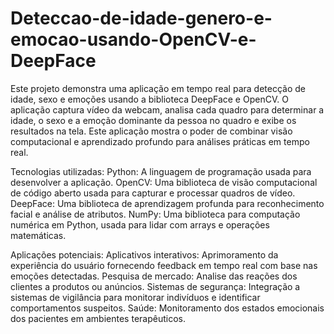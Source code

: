 # Deteccao-de-idade-genero-e-emocao-usando-OpenCV-e-DeepFace
Este projeto demonstra uma aplicação em tempo real para detecção de idade, sexo e emoções usando a biblioteca DeepFace e OpenCV. O aplicação captura vídeo da webcam, analisa cada quadro para determinar a idade, o sexo e a emoção dominante da pessoa no quadro e exibe os resultados na tela. Este aplicação mostra o poder de combinar visão computacional e aprendizado profundo para análises práticas em tempo real.

Tecnologias utilizadas:
Python: A linguagem de programação usada para desenvolver a aplicação.
OpenCV: Uma biblioteca de visão computacional de código aberto usada para capturar e processar quadros de vídeo.
DeepFace: Uma biblioteca de aprendizagem profunda para reconhecimento facial e análise de atributos.
NumPy: Uma biblioteca para computação numérica em Python, usada para lidar com arrays e operações matemáticas.

Aplicações potenciais:
Aplicativos interativos: Aprimoramento da experiência do usuário fornecendo feedback em tempo real com base nas emoções detectadas.
Pesquisa de mercado: Analise das reações dos clientes a produtos ou anúncios.
Sistemas de segurança: Integração a sistemas de vigilância para monitorar indivíduos e identificar comportamentos suspeitos.
Saúde: Monitoramento dos estados emocionais dos pacientes em ambientes terapêuticos.
